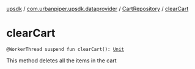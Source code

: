 [upsdk](../../index.md) / [com.urbanpiper.upsdk.dataprovider](../index.md) / [CartRepository](index.md) / [clearCart](./clear-cart.md)

# clearCart

`@WorkerThread suspend fun clearCart(): `[`Unit`](https://kotlinlang.org/api/latest/jvm/stdlib/kotlin/-unit/index.html)

This method deletes all the items in the cart


